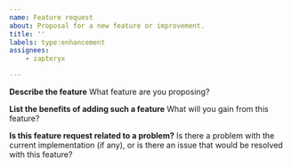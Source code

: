 ```yaml
---
name: Feature request
about: Proposal for a new feature or improvement.
title: ''
labels: type:enhancement
assignees:
    - zapteryx

---
```


**Describe the feature**
What feature are you proposing?

**List the benefits of adding such a feature**
What will you gain from this feature?

**Is this feature request related to a problem?**
Is there a problem with the current implementation (if any), or is there an issue that would be resolved with this feature?
